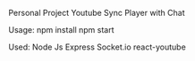 Personal Project
Youtube Sync Player with Chat

Usage:
npm install
npm start

Used:
Node Js
Express
Socket.io
react-youtube
